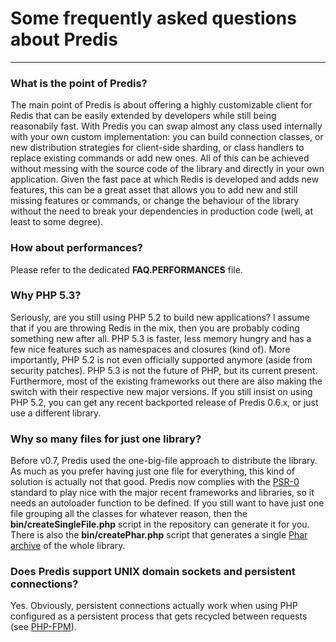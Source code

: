 # Some frequently asked questions about Predis #
____________________________________________


### What is the point of Predis? ###

The main point of Predis is about offering a highly customizable client for Redis that can be easily
extended by developers while still being reasonabily fast. With Predis you can swap almost any class
used internally with your own custom implementation: you can build connection classes, or new
distribution strategies for client-side sharding, or class handlers to replace existing commands or
add new ones. All of this can be achieved without messing with the source code of the library and
directly in your own application. Given the fast pace at which Redis is developed and adds new
features, this can be a great asset that allows you to add new and still missing features or commands,
or change the behaviour of the library without the need to break your dependencies in production code
(well, at least to some degree).


### How about performances? ###

Please refer to the dedicated __FAQ.PERFORMANCES__ file.


### Why PHP 5.3? ###

Seriously, are you still using PHP 5.2 to build new applications? I assume that if you are throwing Redis
in the mix, then you are probably coding something new after all. PHP 5.3 is faster, less memory hungry
and has a few nice features such as namespaces and closures (kind of). More importantly, PHP 5.2 is not
even officially supported anymore (aside from security patches). PHP 5.3 is not the future of PHP, but
its current present. Furthermore, most of the existing frameworks out there are also making the switch
with their respective new major versions. If you still insist on using PHP 5.2, you can get any recent
backported release of Predis 0.6.x, or just use a different library.


### Why so many files for just one library? ###

Before v0.7, Predis used the one-big-file approach to distribute the library. As much as you prefer having
just one file for everything, this kind of solution is actually not that good. Predis now complies with the
[PSR-0](http://groups.google.com/group/php-standards/web/psr-0-final-proposal) standard to play nice with
the major recent frameworks and libraries, so it needs an autoloader function to be defined. If you still
want to have just one file grouping all the classes for whatever reason, then the __bin/createSingleFile.php__
script in the repository can generate it for you. There is also the __bin/createPhar.php__ script that
generates a single [Phar archive](http://www.php.net/manual/en/intro.phar.php) of the whole library.


### Does Predis support UNIX domain sockets and persistent connections? ###

Yes. Obviously, persistent connections actually work when using PHP configured as a persistent process that
gets recycled between requests (see [PHP-FPM](http://php-fpm.org/)).
